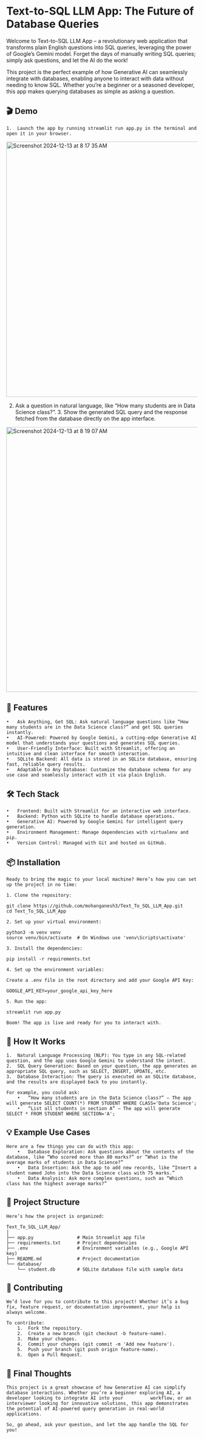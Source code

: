 # Text-to-SQL LLM App: The Future of Database Queries

Welcome to Text-to-SQL LLM App – a revolutionary web application that transforms plain English questions into SQL queries, leveraging the power of Google’s Gemini model. Forget the days of manually writing SQL queries; simply ask questions, and let the AI do the work!

This project is the perfect example of how Generative AI can seamlessly integrate with databases, enabling anyone to interact with data without needing to know SQL. Whether you’re a beginner or a seasoned developer, this app makes querying databases as simple as asking a question.

## 🎬 Demo 
	1.	Launch the app by running streamlit run app.py in the terminal and open it in your browser.
 
  <img width="673" alt="Screenshot 2024-12-13 at 8 17 35 AM" src="https://github.com/user-attachments/assets/855c59cf-0ed5-4c4d-bd58-509497dc1cee" />
  
  2.	Ask a question in natural language, like “How many students are in Data Science class?”.
	3.	Show the generated SQL query and the response fetched from the database directly on the app interface.
 
 <img width="698" alt="Screenshot 2024-12-13 at 8 19 07 AM" src="https://github.com/user-attachments/assets/df4b970f-61ae-4bc5-9b5d-544edb2ee760" />



## 🚀 Features
	•	Ask Anything, Get SQL: Ask natural language questions like “How many students are in the Data Science class?” and get SQL queries instantly.
	•	AI-Powered: Powered by Google Gemini, a cutting-edge Generative AI model that understands your questions and generates SQL queries.
	•	User-Friendly Interface: Built with Streamlit, offering an intuitive and clean interface for smooth interaction.
	•	SQLite Backend: All data is stored in an SQLite database, ensuring fast, reliable query results.
	•	Adaptable to Any Database: Customize the database schema for any use case and seamlessly interact with it via plain English.

## 🛠️ Tech Stack
	•	Frontend: Built with Streamlit for an interactive web interface.
	•	Backend: Python with SQLite to handle database operations.
	•	Generative AI: Powered by Google Gemini for intelligent query generation.
	•	Environment Management: Manage dependencies with virtualenv and pip.
	•	Version Control: Managed with Git and hosted on GitHub.

## 📦 Installation

    Ready to bring the magic to your local machine? Here’s how you can set up the project in no time:

    1. Clone the repository:

    git clone https://github.com/mohanganesh3/Text_To_SQL_LLM_App.git
    cd Text_To_SQL_LLM_App

    2. Set up your virtual environment:

    python3 -m venv venv
    source venv/bin/activate  # On Windows use 'venv\Scripts\activate'

    3. Install the dependencies:

    pip install -r requirements.txt

    4. Set up the environment variables:

    Create a .env file in the root directory and add your Google API Key:

    GOOGLE_API_KEY=your_google_api_key_here

    5. Run the app:

    streamlit run app.py

    Boom! The app is live and ready for you to interact with.

## 🤖 How It Works
	1.	Natural Language Processing (NLP): You type in any SQL-related question, and the app uses Google Gemini to understand the intent.
	2.	SQL Query Generation: Based on your question, the app generates an appropriate SQL query, such as SELECT, INSERT, UPDATE, etc.
	3.	Database Interaction: The query is executed on an SQLite database, and the results are displayed back to you instantly.

    For example, you could ask:
	    •	“How many students are in the Data Science class?” – The app will generate SELECT COUNT(*) FROM STUDENT WHERE CLASS='Data Science';
	    •	“List all students in section A” – The app will generate SELECT * FROM STUDENT WHERE SECTION='A';

## 💡 Example Use Cases

    Here are a few things you can do with this app:
	    •	Database Exploration: Ask questions about the contents of the database, like “Who scored more than 80 marks?” or “What is the average marks of students in Data Science?”
	    •	Data Insertion: Ask the app to add new records, like “Insert a student named John into the Data Science class with 75 marks.”
	    •	Data Analysis: Ask more complex questions, such as “Which class has the highest average marks?”

## 📂 Project Structure

    Here’s how the project is organized:

    Text_To_SQL_LLM_App/
    │
    ├── app.py                # Main Streamlit app file
    ├── requirements.txt      # Project dependencies
    ├── .env                  # Environment variables (e.g., Google API key)
    ├── README.md             # Project documentation
    └── database/
        └── student.db        # SQLite database file with sample data

## 🎯 Contributing

    We’d love for you to contribute to this project! Whether it’s a bug fix, feature request, or documentation improvement, your help is always welcome.

    To contribute:
	    1.	Fork the repository.
	    2.	Create a new branch (git checkout -b feature-name).
	    3.	Make your changes.
	    4.	Commit your changes (git commit -m 'Add new feature').
	    5.	Push your branch (git push origin feature-name).
	    6.	Open a Pull Request.


## 💬 Final Thoughts

    This project is a great showcase of how Generative AI can simplify database interactions. Whether you’re a beginner exploring AI, a developer looking to integrate AI into your          workflow, or an interviewer looking for innovative solutions, this app demonstrates the potential of AI-powered query generation in real-world applications.

    So, go ahead, ask your question, and let the app handle the SQL for you!
